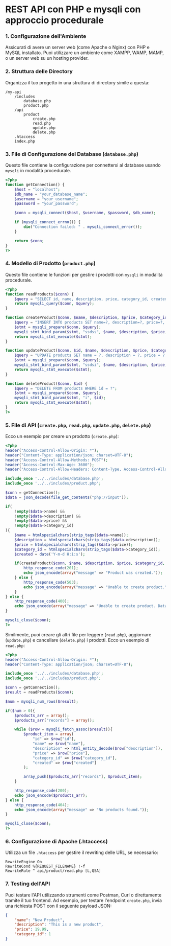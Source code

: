
# REST API con PHP e mysqli con approccio procedurale


### 1. Configurazione dell'Ambiente

Assicurati di avere un server web (come Apache o Nginx) con PHP e MySQL installato. Puoi utilizzare un ambiente come XAMPP, WAMP, MAMP, o un server web su un hosting provider.

### 2. Struttura delle Directory

Organizza il tuo progetto in una struttura di directory simile a questa:

```
/my-api
    /includes
        database.php
        product.php
    /api
        product
            create.php
            read.php
            update.php
            delete.php
    .htaccess
    index.php
```

### 3. File di Configurazione del Database (`database.php`)

Questo file contiene la configurazione per connettersi al database usando `mysqli` in modalità procedurale.

```php
<?php
function getConnection() {
    $host = "localhost";
    $db_name = "your_database_name";
    $username = "your_username";
    $password = "your_password";

    $conn = mysqli_connect($host, $username, $password, $db_name);

    if (mysqli_connect_errno()) {
        die("Connection failed: " . mysqli_connect_error());
    }

    return $conn;
}
?>
```

### 4. Modello di Prodotto (`product.php`)

Questo file contiene le funzioni per gestire i prodotti con `mysqli` in modalità procedurale.

```php
<?php
function readProducts($conn) {
    $query = "SELECT id, name, description, price, category_id, created FROM products ORDER BY created DESC";
    return mysqli_query($conn, $query);
}

function createProduct($conn, $name, $description, $price, $category_id, $created) {
    $query = "INSERT INTO products SET name=?, description=?, price=?, category_id=?, created=?";
    $stmt = mysqli_prepare($conn, $query);
    mysqli_stmt_bind_param($stmt, "ssdss", $name, $description, $price, $category_id, $created);
    return mysqli_stmt_execute($stmt);
}

function updateProduct($conn, $id, $name, $description, $price, $category_id) {
    $query = "UPDATE products SET name = ?, description = ?, price = ?, category_id = ? WHERE id = ?";
    $stmt = mysqli_prepare($conn, $query);
    mysqli_stmt_bind_param($stmt, "ssdsi", $name, $description, $price, $category_id, $id);
    return mysqli_stmt_execute($stmt);
}

function deleteProduct($conn, $id) {
    $query = "DELETE FROM products WHERE id = ?";
    $stmt = mysqli_prepare($conn, $query);
    mysqli_stmt_bind_param($stmt, "i", $id);
    return mysqli_stmt_execute($stmt);
}
?>
```

### 5. File di API (`create.php`, `read.php`, `update.php`, `delete.php`)

Ecco un esempio per creare un prodotto (`create.php`):

```php
<?php
header("Access-Control-Allow-Origin: *");
header("Content-Type: application/json; charset=UTF-8");
header("Access-Control-Allow-Methods: POST");
header("Access-Control-Max-Age: 3600");
header("Access-Control-Allow-Headers: Content-Type, Access-Control-Allow-Headers, Authorization, X-Requested-With");

include_once '../../includes/database.php';
include_once '../../includes/product.php';

$conn = getConnection();
$data = json_decode(file_get_contents("php://input"));

if(
    !empty($data->name) &&
    !empty($data->description) &&
    !empty($data->price) &&
    !empty($data->category_id)
){
    $name = htmlspecialchars(strip_tags($data->name));
    $description = htmlspecialchars(strip_tags($data->description));
    $price = htmlspecialchars(strip_tags($data->price));
    $category_id = htmlspecialchars(strip_tags($data->category_id));
    $created = date('Y-m-d H:i:s');

    if(createProduct($conn, $name, $description, $price, $category_id, $created)){
        http_response_code(201);
        echo json_encode(array("message" => "Product was created."));
    } else {
        http_response_code(503);
        echo json_encode(array("message" => "Unable to create product."));
    }
} else {
    http_response_code(400);
    echo json_encode(array("message" => "Unable to create product. Data is incomplete."));
}

mysqli_close($conn);
?>
```

Similmente, puoi creare gli altri file per leggere (`read.php`), aggiornare (`update.php`) e cancellare (`delete.php`) i prodotti. Ecco un esempio di `read.php`:

```php
<?php
header("Access-Control-Allow-Origin: *");
header("Content-Type: application/json; charset=UTF-8");

include_once '../../includes/database.php';
include_once '../../includes/product.php';

$conn = getConnection();
$result = readProducts($conn);

$num = mysqli_num_rows($result);

if($num > 0){
    $products_arr = array();
    $products_arr["records"] = array();

    while ($row = mysqli_fetch_assoc($result)){
        $product_item = array(
            "id" => $row["id"],
            "name" => $row["name"],
            "description" => html_entity_decode($row["description"]),
            "price" => $row["price"],
            "category_id" => $row["category_id"],
            "created" => $row["created"]
        );

        array_push($products_arr["records"], $product_item);
    }

    http_response_code(200);
    echo json_encode($products_arr);
} else {
    http_response_code(404);
    echo json_encode(array("message" => "No products found."));
}

mysqli_close($conn);
?>
```

### 6. Configurazione di Apache (.htaccess)

Utilizza un file `.htaccess` per gestire il rewriting delle URL, se necessario:

```htaccess
RewriteEngine On
RewriteCond %{REQUEST_FILENAME} !-f
RewriteRule ^ api/product/read.php [L,QSA]
```

### 7. Testing dell'API

Puoi testare l'API utilizzando strumenti come Postman, Curl o direttamente tramite il tuo frontend. Ad esempio, per testare l'endpoint `create.php`, invia una richiesta POST con il seguente payload JSON:

```json
{
    "name": "New Product",
    "description": "This is a new product",
    "price": 19.99,
    "category_id": 1
}
```
